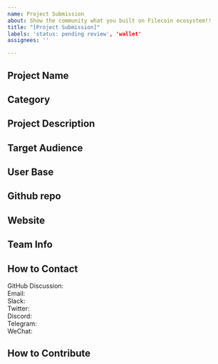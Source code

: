 ```yaml
---
name: Project Submission
about: Show the community what you built on Filecoin ecosystem!!
title: "[Project Submission]"
labels: 'status: pending review', 'wallet'
assignees: ''

---
```


## Project Name <!-- Add your project name here.-->
<!-- Add you project logo here if available-->

## Category 
<!--developer tooling, application, wallet, infrastructure, etc-->

## Project Description
<!--Describe your project in a few sentences. -->

## Target Audience
<!--Describe who will be your project's users-->

## User Base
<!--How many users do you have right now?-->

## Github repo
<!--Attach a link to your GitHub repo if it's OSS-->

## Website
<!--Link your website if available-->

## Team Info
<!-- Introduce your amazing team - how many team members are working on this project and who are they?-->

## How to Contact
GitHub Discussion: <!--Start a disucssion with the community here: https://github.com/filecoin-project/community/discussions/new and attach the link!-->  
Email:  
Slack:  
Twitter:  
Discord:  
Telegram:  
WeChat:  

## How to Contribute
<!--How can the community contribute to your project?-->
